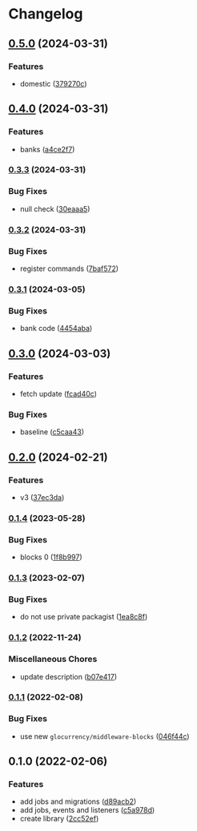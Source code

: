 # Changelog

## [0.5.0](https://www.github.com/glocurrency/access-bank-service/compare/v0.4.0...v0.5.0) (2024-03-31)


### Features

* domestic ([379270c](https://www.github.com/glocurrency/access-bank-service/commit/379270ccb0451efe22bb72e9b3789646e047e42f))

## [0.4.0](https://www.github.com/glocurrency/access-bank-service/compare/v0.3.3...v0.4.0) (2024-03-31)


### Features

* banks ([a4ce2f7](https://www.github.com/glocurrency/access-bank-service/commit/a4ce2f703ff428efb39a6a3c4306d3d90686dd2c))

### [0.3.3](https://www.github.com/glocurrency/access-bank-service/compare/v0.3.2...v0.3.3) (2024-03-31)


### Bug Fixes

* null check ([30eaaa5](https://www.github.com/glocurrency/access-bank-service/commit/30eaaa54985b012422a241670f1b81c9c1dad0a2))

### [0.3.2](https://www.github.com/glocurrency/access-bank-service/compare/v0.3.1...v0.3.2) (2024-03-31)


### Bug Fixes

* register commands ([7baf572](https://www.github.com/glocurrency/access-bank-service/commit/7baf572f8e9e3584c36bd43e9718eff50a655dea))

### [0.3.1](https://www.github.com/glocurrency/access-bank-service/compare/v0.3.0...v0.3.1) (2024-03-05)


### Bug Fixes

* bank code ([4454aba](https://www.github.com/glocurrency/access-bank-service/commit/4454abaddd4e686bd2f8920ae89c5386074e8fdf))

## [0.3.0](https://www.github.com/glocurrency/access-bank-service/compare/v0.2.0...v0.3.0) (2024-03-03)


### Features

* fetch update ([fcad40c](https://www.github.com/glocurrency/access-bank-service/commit/fcad40c1eb2992f5d3eb02b93d8d86d37bb4723b))


### Bug Fixes

* baseline ([c5caa43](https://www.github.com/glocurrency/access-bank-service/commit/c5caa439f02424f60a08f15d6dc78864f3d745e5))

## [0.2.0](https://www.github.com/glocurrency/access-bank-service/compare/v0.1.4...v0.2.0) (2024-02-21)


### Features

* v3 ([37ec3da](https://www.github.com/glocurrency/access-bank-service/commit/37ec3da6c433344ad363d8039bd5c9c477dd1276))

### [0.1.4](https://www.github.com/glocurrency/access-bank-service/compare/v0.1.3...v0.1.4) (2023-05-28)


### Bug Fixes

* blocks 0 ([1f8b997](https://www.github.com/glocurrency/access-bank-service/commit/1f8b9971968139a7b3cbf0da03460e4ed8792718))

### [0.1.3](https://www.github.com/glocurrency/access-bank-service/compare/v0.1.2...v0.1.3) (2023-02-07)


### Bug Fixes

* do not use private packagist ([1ea8c8f](https://www.github.com/glocurrency/access-bank-service/commit/1ea8c8f915cef8699036144719c29d0fe7d2c057))

### [0.1.2](https://www.github.com/glocurrency/access-bank-service/compare/v0.1.1...v0.1.2) (2022-11-24)


### Miscellaneous Chores

* update description ([b07e417](https://www.github.com/glocurrency/access-bank-service/commit/b07e41790172bbb526c40426c70e874786662ca3))

### [0.1.1](https://www.github.com/glocurrency/access-bank-service/compare/v0.1.0...v0.1.1) (2022-02-08)


### Bug Fixes

* use new `glocurrency/middleware-blocks` ([046f44c](https://www.github.com/glocurrency/access-bank-service/commit/046f44c45c3d74ac4a1548e74f99a90f8defdafe))

## 0.1.0 (2022-02-06)


### Features

* add jobs and migrations ([d89acb2](https://www.github.com/glocurrency/access-bank-service/commit/d89acb292013cf98688022e606e819474246e2e1))
* add jobs, events and listeners ([c5a978d](https://www.github.com/glocurrency/access-bank-service/commit/c5a978df53e0bb09c7166dd9e2602432b65e881b))
* create library ([2cc52ef](https://www.github.com/glocurrency/access-bank-service/commit/2cc52ef5486b8a2df321d2389816aa886bb30c56))

